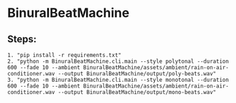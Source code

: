 # BinuralBeatMachine
## Steps:
    1. "pip install -r requirements.txt"
    2. "python -m BinuralBeatMachine.cli.main --style polytonal --duration 600 --fade 10 --ambient BinuralBeatMachine/assets/ambient/rain-on-air-conditioner.wav --output BinuralBeatMachine/output/poly-beats.wav"
    3. "python -m BinuralBeatMachine.cli.main --style monotonal --duration 600 --fade 10 --ambient BinuralBeatMachine/assets/ambient/rain-on-air-conditioner.wav --output BinuralBeatMachine/output/mono-beats.wav"